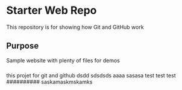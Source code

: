 # Starter Web Repo

This repository is for showing how Git and GitHub work

## Purpose

Sample website with plenty of files for demos

###

this projet for git and github  dsdd sdsdsds   aaaa sasasa  test test test
##########
saskamaskmskamks